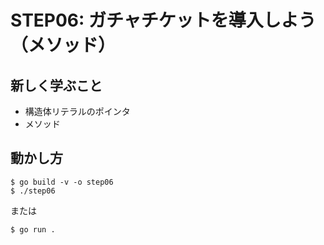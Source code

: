 # STEP06: ガチャチケットを導入しよう（メソッド）

## 新しく学ぶこと

* 構造体リテラルのポインタ
* メソッド

## 動かし方

```
$ go build -v -o step06
$ ./step06
```

または

```
$ go run .
```

